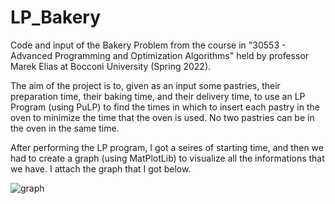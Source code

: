 # LP_Bakery
Code and input of the Bakery Problem from the course in "30553 - Advanced Programming and Optimization Algorithms" held by professor Marek Elias at Bocconi University (Spring 2022).

The aim of the project is to, given as an input some pastries, their preparation time, their baking time, and their delivery time, to use an LP Program (using PuLP) to find the times in which to insert each pastry in the oven to minimize the time that the oven is used.
No two pastries can be in the oven in the same time.

After performing the LP program, I got a seires of starting time, and then we had to create a graph (using MatPlotLib) to visualize all the informations that we have.
I attach the graph that I got below.


![graph](https://user-images.githubusercontent.com/75999407/162137139-681c97ec-60dd-4bbe-bad3-5948a69b28d9.png)
